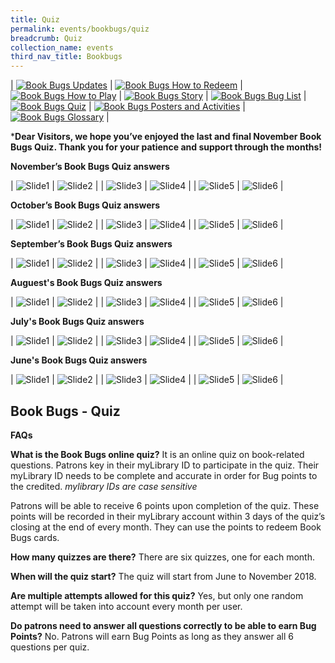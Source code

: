 ```yaml
---
title: Quiz
permalink: events/bookbugs/quiz
breadcrumb: Quiz
collection_name: events
third_nav_title: Bookbugs
---
```


| [![Book Bugs Updates](/images/events/bookbugs/Vikus-Updates.png)](/events/bookbugs/bookbugs-main) | [![Book Bugs How to Redeem](/images/events/bookbugs/Iyern-GX-How-to-Redeem.png)](/events/bookbugs/how-to-redeem) | [![Book Bugs How to Play](/images/events/bookbugs/Molder-How-to-Play.png)](/events/bookbugs/how-to-play) | [![Book Bugs Story](/images/events/bookbugs/Valeria-Story.png)](/events/bookbugs/story)
| [![Book Bugs Bug List](/images/events/bookbugs/Nym9-Bug-List.png)](/events/bookbugs/bug-list) | [![Book Bugs Quiz](/images/events/bookbugs/Cybug-Quiz.png)](/events/bookbugs/quiz) | [![Book Bugs Posters and Activities](/images/events/bookbugs/Book-Bugs-II-dR-Buttons-merigold.png)](/events/bookbugs/posters-and-activities) | [![Book Bugs Glossary](/images/events/bookbugs/Book-Bugs-II-dR-Buttons-glossary.png)](/events/bookbugs/glossary) |

\***Dear Visitors, we hope you’ve enjoyed the last and final November Book Bugs Quiz. Thank you for your patience and support through the months!**

**November’s Book Bugs Quiz answers**

| ![Slide1](/images/events/bookbugs/Nov-Slide1.jpg) | ![Slide2](/images/events/bookbugs/Nov-Slide2.jpg) |
| ![Slide3](/images/events/bookbugs/Nov-Slide3.jpg) | ![Slide4](/images/events/bookbugs/Nov-Slide4.jpg) |
| ![Slide5](/images/events/bookbugs/Nov-Slide5.jpg) | ![Slide6](/images/events/bookbugs/Nov-Slide6.jpg) |

**October’s Book Bugs Quiz answers**

| ![Slide1](/images/events/bookbugs/Oct-Slide1.jpg) | ![Slide2](/images/events/bookbugs/Oct-Slide2.jpg) |
| ![Slide3](/images/events/bookbugs/Oct-Slide3.jpg) | ![Slide4](/images/events/bookbugs/Oct-Slide4.jpg) |
| ![Slide5](/images/events/bookbugs/Oct-Slide5.jpg) | ![Slide6](/images/events/bookbugs/Oct-Slide6.jpg) |

**September’s Book Bugs Quiz answers**

| ![Slide1](/images/events/bookbugs/Sep-Slide1-1.jpg) | ![Slide2](/images/events/bookbugs/Sep-Slide2-1.jpg) |
| ![Slide3](/images/events/bookbugs/Sep-Slide3-1.jpg) | ![Slide4](/images/events/bookbugs/Sep-Slide4-1.jpg) |
| ![Slide5](/images/events/bookbugs/Sep-Slide5-1.jpg) | ![Slide6](/images/events/bookbugs/Sep-Slide6-1.jpg) |

**Auguest's Book Bugs Quiz answers**

| ![Slide1](/images/events/bookbugs/Aug-Slide1.jpg) | ![Slide2](/images/events/bookbugs/Aug-Slide2.jpg) |
| ![Slide3](/images/events/bookbugs/Aug-Slide3.jpg) | ![Slide4](/images/events/bookbugs/Aug-Slide4.jpg) |
| ![Slide5](/images/events/bookbugs/Aug-Slide5.jpg) | ![Slide6](/images/events/bookbugs/Aug-Slide6.jpg) |

**July's Book Bugs Quiz answers**

| ![Slide1](/images/events/bookbugs/Jul-Slide1.jpg) | ![Slide2](/images/events/bookbugs/Jul-Slide2.jpg) |
| ![Slide3](/images/events/bookbugs/Jul-Slide3.jpg) | ![Slide4](/images/events/bookbugs/Jul-Slide4.jpg) |
| ![Slide5](/images/events/bookbugs/Jul-Slide5.jpg) | ![Slide6](/images/events/bookbugs/Jul-Slide6.jpg) |

**June's Book Bugs Quiz answers**

| ![Slide1](/images/events/bookbugs/Jun-Slide1-1.jpg) | ![Slide2](/images/events/bookbugs/Jun-Slide2-1.jpg) |
| ![Slide3](/images/events/bookbugs/Jun-Slide3-1.jpg) | ![Slide4](/images/events/bookbugs/Jun-Slide4-1.jpg) |
| ![Slide5](/images/events/bookbugs/Jun-Slide5-1.jpg) | ![Slide6](/images/events/bookbugs/Jun-Slide6-1.jpg) |


## **Book Bugs - Quiz**

**FAQs**

**What is the Book Bugs online quiz?**
It is an online quiz on book-related questions. Patrons key in their myLibrary ID to participate in the quiz. Their myLibrary ID needs to be complete and accurate in order for Bug points to the credited.
*mylibrary IDs are case sensitive*

Patrons will be able to receive 6 points upon completion of the quiz. These points will be recorded in their myLibrary account within 3 days of the quiz’s closing at the end of every month. They can use the points to redeem Book Bugs cards.

**How many quizzes are there?**
There are six quizzes, one for each month.

**When will the quiz start?**
The quiz will start from June to November 2018.

**Are multiple attempts allowed for this quiz?**
Yes, but only one random attempt will be taken into account every month per user.

**Do patrons need to answer all questions correctly to be able to earn Bug Points?**
No. Patrons will earn Bug Points as long as they answer all 6 questions per quiz.